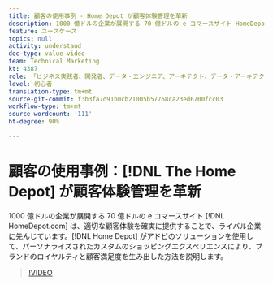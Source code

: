 ```yaml
---
title: 顧客の使用事例 - Home Depot が顧客体験管理を革新
description: 1000 億ドルの企業が展開する 70 億ドルの e コマースサイト HomeDepot.com は、適切な顧客体験を確実に提供することで、ライバル企業に先んじています。Home Depot がアドビのソリューションをどのように活用して、パーソナライズされカスタマイズされたショッピングエクスペリエンスでブランドのロイヤルティと高い顧客満足度を生み出しているかを説明します。
feature: ユースケース
topics: null
activity: understand
doc-type: value video
team: Technical Marketing
kt: 4387
role: 「ビジネス実践者、開発者、データ・エンジニア、アーキテクト、データ・アーキテクト、管理者、リーダー」
level: 初心者
translation-type: tm+mt
source-git-commit: f3b3fa7d91b0cb21005b57768ca23ed6700fcc03
workflow-type: tm+mt
source-wordcount: '111'
ht-degree: 90%

---
```



# 顧客の使用事例：[!DNL The Home Depot] が顧客体験管理を革新

1000 億ドルの企業が展開する 70 億ドルの e コマースサイト [!DNL HomeDepot.com] は、適切な顧客体験を確実に提供することで、ライバル企業に先んじています。[!DNL Home Depot] がアドビのソリューションを使用して、パーソナライズされたカスタムのショッピングエクスペリエンスにより、ブランドのロイヤルティと顧客満足度を生み出した方法を説明します。

>[!VIDEO](https://video.tv.adobe.com/v/31506/?quality=12)
